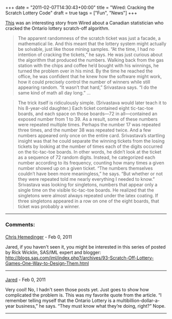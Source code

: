 +++
date = "2011-02-07T14:30:43+00:00"
title = "Wired: Cracking the Scratch Lottery Code"
draft = true
tags = ["Fun", "News"]
+++

[This](http://www.wired.com/magazine/2011/01/ff_lottery/all/1) was an interesting story from Wired about a Canadian statistician who cracked the Ontario lottery scratch-off algorithm.

> The apparent randomness of the scratch ticket was just a facade, a mathematical lie. And this meant that the lottery system might actually be solvable, just like those mining samples. “At the time, I had no intention of cracking the tickets,” he says. He was just curious about the algorithm that produced the numbers. Walking back from the gas station with the chips and coffee he’d bought with his winnings, he turned the problem over in his mind. By the time he reached the office, he was confident that he knew how the software might work, how it could precisely control the number of winners while still appearing random. “It wasn’t that hard,” Srivastava says. “I do the same kind of math all day long.” ... 

>The trick itself is ridiculously simple. (Srivastava would later teach it to his 8-year-old daughter.) Each ticket contained eight tic-tac-toe boards, and each space on those boards—72 in all—contained an exposed number from 1 to 39. As a result, some of these numbers were repeated multiple times. Perhaps the number 17 was repeated three times, and the number 38 was repeated twice. And a few numbers appeared only once on the entire card. Srivastava’s startling insight was that he could separate the winning tickets from the losing tickets by looking at the number of times each of the digits occurred on the tic-tac-toe boards. In other words, he didn’t look at the ticket as a sequence of 72 random digits. Instead, he categorized each number according to its frequency, counting how many times a given number showed up on a given ticket. “The numbers themselves couldn’t have been more meaningless,” he says. “But whether or not they were repeated told me nearly everything I needed to know.” Srivastava was looking for singletons, numbers that appear only a single time on the visible tic-tac-toe boards. He realized that the singletons were almost always repeated under the latex coating. If three singletons appeared in a row on one of the eight boards, that ticket was probably a winner.

---
### Comments:

#### 
[Chris Hemedinger](http://blogs.sas.com/sasdummy "chris.hemedinger@sas.com") - <time datetime="2011-02-13 16:32:46">Feb 0, 2011</time>

Jared, if you haven't seen it, you might be interested in this series of posted by Rick Wicklin, SAS/IML expert and blogger: http://blogs.sas.com/iml/index.php?/archives/93-Scratch-Off-Lottery-Games-One-Way-to-Design-Them.html
<hr />

#### 
[Jared]( "jared@monger.cc") - <time datetime="2011-02-13 17:27:12">Feb 0, 2011</time>

Very cool! No, I hadn't seen those posts yet. Just goes to show how complicated the problem is. This was my favorite quote from the article. “I remember telling myself that the Ontario Lottery is a multibillion-dollar-a- year business,” he says. “They must know what they’re doing, right?” Nope.
<hr />
